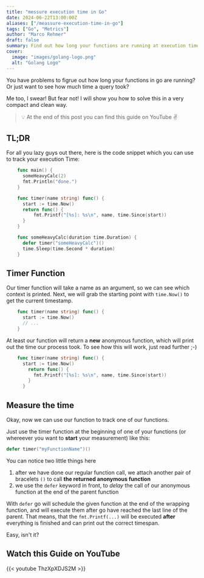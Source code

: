 ```yaml
---
title: "messure execution time in Go"
date: 2024-06-22T13:00:00Z
aliases: ["/meassure-execution-time-in-go"]
tags: ["Go", "Metrics"]
author: "Marco Rehmer"
draft: false
summary: Find out how long your functions are running at execution time in Go
cover:
  image: "images/golang-logo.png"
  alt: "Golang Logo"
---
```


You have problems to figrue out how long your functions in go are running? Or just want to see how much time a query took?

Me too, I swear! But fear not! I will show you how to solve this in a very compact and clean way.

> 💡 At the end of this post you can find this guide on YouTube ✌️

## TL;DR

For all you lazy guys out there, here is the code snippet which you can use to track your execution Time:

```go
    func main() {
      someHeavyCalc(2)
      fmt.Println("done.")
    }

    func timer(name string) func() {
      start := time.Now()
      return func() {
          fmt.Printf("[%s]: %s\n", name, time.Since(start))
      }
    }

    func someHeavyCalc(duration time.Duration) {
      defer timer("someHeavyCalc")()
      time.Sleep(time.Second * duration)
    }
```

## Timer Function

Our timer function will take a name as an argument, so we can see which context is printed. Next, we will grab the starting point with `time.Now()` to get the current timestamp.

```go
    func timer(name string) func() {
      start := time.Now()
      // ...
    }
```

At least our function will return a **new** anonymous function, which will print out the time our process took. To see how this will work, just read further ;-)

```go
    func timer(name string) func() {
      start := time.Now()
        return func() {
          fmt.Printf("[%s]: %s\n", name, time.Since(start))
        }
      }
```

## Measure the time

Okay, now we can use our function to track one of our functions.

Just use the timer function at the beginning of one of your functions (or whereever you want to **start** your measurement) like this:

```go
defer timer("myFunctionName")()
```

You can notice two little things here

1. after we have done our regular function call, we attach another pair of bracelets `()` to call **the returned anonymous function**
2. we use the `defer` keyword in front, to _delay_ the call of our anonymous function at the end of the parent function

With `defer` go will schedule the given function at the end of the wrapping function, and will execute them after go have reached the last line of the parent. That means, that the `fmt.Printf(...)` will be executed **after** everything is finished and can print out the correct timespan.

Easy, isn't it?

## Watch this Guide on YouTube

{{< youtube ThzXpXDJS2M >}}
